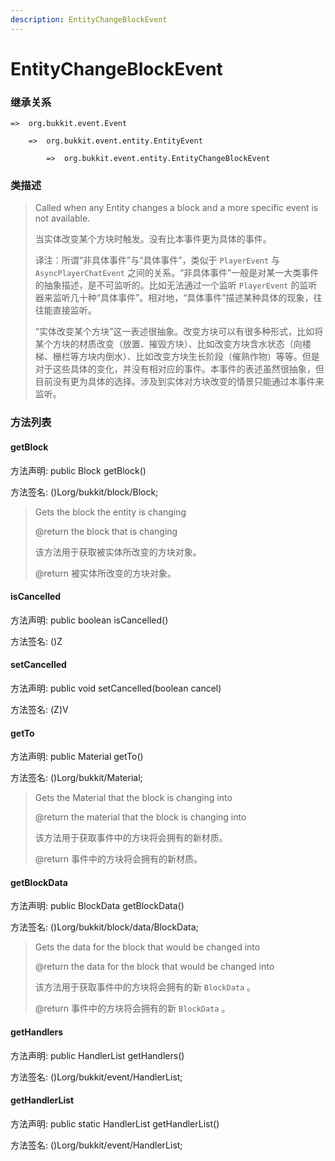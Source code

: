 ```yaml
---
description: EntityChangeBlockEvent
---
```


# EntityChangeBlockEvent

### 继承关系

    =>  org.bukkit.event.Event

        =>  org.bukkit.event.entity.EntityEvent

            =>  org.bukkit.event.entity.EntityChangeBlockEvent

### 类描述

> Called when any Entity changes a block and a more specific event is not available.
>
> 当实体改变某个方块时触发。没有比本事件更为具体的事件。
>
> 译注：所谓“非具体事件”与“具体事件”，类似于 `PlayerEvent` 与 `AsyncPlayerChatEvent` 之间的关系。“非具体事件”一般是对某一大类事件的抽象描述，是不可监听的。比如无法通过一个监听 `PlayerEvent` 的监听器来监听几十种“具体事件”。相对地，“具体事件”描述某种具体的现象，往往能直接监听。
>
> “实体改变某个方块”这一表述很抽象。改变方块可以有很多种形式，比如将某个方块的材质改变（放置、摧毁方块）、比如改变方块含水状态（向楼梯、栅栏等方块内倒水）、比如改变方块生长阶段（催熟作物）等等。但是对于这些具体的变化，并没有相对应的事件。本事件的表述虽然很抽象，但目前没有更为具体的选择。涉及到实体对方块改变的情景只能通过本事件来监听。

### 方法列表

#### getBlock

方法声明: public Block getBlock()

方法签名: ()Lorg/bukkit/block/Block;

> Gets the block the entity is changing
>
> @return the block that is changing
>
> 该方法用于获取被实体所改变的方块对象。
>
> @return 被实体所改变的方块对象。

#### isCancelled

方法声明: public boolean isCancelled()

方法签名: ()Z

#### setCancelled

方法声明: public void setCancelled(boolean cancel)

方法签名: (Z)V

#### getTo

方法声明: public Material getTo()

方法签名: ()Lorg/bukkit/Material;

> Gets the Material that the block is changing into
>
> @return the material that the block is changing into
>
> 该方法用于获取事件中的方块将会拥有的新材质。
>
> @return 事件中的方块将会拥有的新材质。

#### getBlockData

方法声明: public BlockData getBlockData()

方法签名: ()Lorg/bukkit/block/data/BlockData;

> Gets the data for the block that would be changed into
>
> @return the data for the block that would be changed into
>
> 该方法用于获取事件中的方块将会拥有的新 `BlockData` 。
>
> @return 事件中的方块将会拥有的新 `BlockData` 。

#### getHandlers

方法声明: public HandlerList getHandlers()

方法签名: ()Lorg/bukkit/event/HandlerList;

#### getHandlerList

方法声明: public static HandlerList getHandlerList()

方法签名: ()Lorg/bukkit/event/HandlerList;